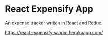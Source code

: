 # React Expensify App

An expense tracker written in React and Redux.

https://react-expensify-saarim.herokuapp.com/
